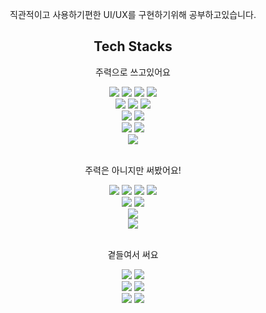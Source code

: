 
<div align="center">
  <p>
    직관적이고 사용하기편한 UI/UX를 구현하기위해 공부하고있습니다.
  </p>
</div>

<!-- Tech Stacks -->
<div align="center">
  <h2>Tech Stacks</h2>
  <p>주력으로 쓰고있어요</p>
  <img src="https://img.shields.io/badge/React-61DAFB?style=for-the-badge&logo=react&logoColor=black" />
  <img src="https://img.shields.io/badge/Next.js-000000?style=for-the-badge&logo=nextdotjs&logoColor=white" />
  <img src="https://img.shields.io/badge/React_Native-61DAFB?style=for-the-badge&logo=react&logoColor=black" />
  <img src="https://img.shields.io/badge/Electron-47848F?style=for-the-badge&logo=electron&logoColor=white" />
  <br/>
  <img src="https://img.shields.io/badge/TailwindCSS-38B2AC?style=for-the-badge&logo=tailwindcss&logoColor=white" />
  <img src="https://img.shields.io/badge/styled_components-DB7093?style=for-the-badge&logo=styledcomponents&logoColor=white" />
  <img src="https://img.shields.io/badge/radixui-161618?style=for-the-badge&logo=radixui&logoColor=white" />
  <br/>

  <img src="https://img.shields.io/badge/TypeScript-3178C6?style=for-the-badge&logo=typescript&logoColor=white" />
  <img src="https://img.shields.io/badge/Node.js-339933?style=for-the-badge&logo=nodedotjs&logoColor=white" />
  <br/>
  <img src="https://img.shields.io/badge/React_Query-FF4154?style=for-the-badge&logo=reactquery&logoColor=white" />
  <img src="https://img.shields.io/badge/redux-764ABC?style=for-the-badge&logo=redux&logoColor=white" />
  <br/>
  <img src="https://img.shields.io/badge/vercel-000000?style=for-the-badge&logo=vercel&logoColor=white" />
  
  <br/>
  <br/>
  <p>주력은 아니지만 써봤어요!</p>
  <img src="https://img.shields.io/badge/aws-F08A28?style=for-the-badge&logo=aws&logoColor=white">
  <img src="https://img.shields.io/badge/docker-2496ED?style=for-the-badge&logo=docker&logoColor=white">
  <img src="https://img.shields.io/badge/github_actions-2088FF?style=for-the-badge&logo=githubactions&logoColor=white">
  <img src="https://img.shields.io/badge/terraform-844FBA?style=for-the-badge&logo=terraform&logoColor=white">
  <br/>
  <img src="https://img.shields.io/badge/mysql-4479A1?style=for-the-badge&logo=mysql&logoColor=white">
  <img src="https://img.shields.io/badge/mongoDB-47A248?style=for-the-badge&logo=MongoDB&logoColor=white">
  <br/>
  <img src="https://img.shields.io/badge/nginx-009639?style=for-the-badge&logo=nginx&logoColor=white">
  <br/>
  <img src="https://img.shields.io/badge/express-000000?style=for-the-badge&logo=express&logoColor=white">
  
  
<br/>
<br/>
  <p>곁들여서 써요</p>
  <img src="https://img.shields.io/badge/github-181717?style=for-the-badge&logo=github&logoColor=white">
  <img src="https://img.shields.io/badge/git-F05032?style=for-the-badge&logo=git&logoColor=white">
  <br/>
  <img src="https://img.shields.io/badge/figma-F24E1E?style=for-the-badge&logo=figma&logoColor=white">
  <img src="https://img.shields.io/badge/notion-000000?style=for-the-badge&logo=notion&logoColor=white">
  <br>
  <img src="https://img.shields.io/badge/google_search_console-458CF5?style=for-the-badge&logo=googlesearchconsole&logoColor=white">
  <img src="https://img.shields.io/badge/google_analytics-E37400?style=for-the-badge&logo=googleanalytics&logoColor=white">
  </div>
</div>
<br/>
